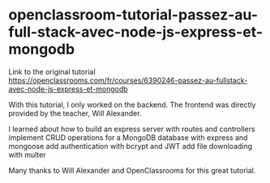 # openclassroom-tutorial-passez-au-full-stack-avec-node-js-express-et-mongodb

Link to the original tutorial
https://openclassrooms.com/fr/courses/6390246-passez-au-fullstack-avec-node-js-express-et-mongodb

With this tutorial, I only worked on the backend. The frontend was directly provided by the teacher, Will Alexander.

I learned about how to
    build an express server with routes and controllers
    implement CRUD operations for a MongoDB database with express and mongoose
    add authentication with bcrypt and JWT
    add file downloading with multer


Many thanks to Will Alexander and OpenClassrooms for this great tutorial.